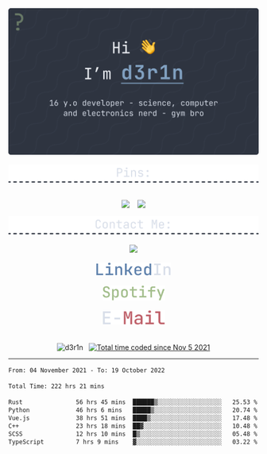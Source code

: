 <div align=center>
  <img src="./Banner.png" width=900/>
  <br /> <br />
  
  <img src="./div-pins.png" width=800/>
  <br /><br />
  
  <a href="https://github.com/d3r1n/dotman"><img src="https://github-readme-stats.vercel.app/api/pin/?username=d3r1n&repo=dotman&border_radius=5&theme=nord&hide_border=true"></a>
  &nbsp;&nbsp;
  <a href="https://github.com/d3r1n/brainsuck"><img src="https://github-readme-stats.vercel.app/api/pin/?username=d3r1n&repo=brainsuck&border_radius=5&theme=nord&hide_border=true"></a>
  <br />
  
  <img src="./contact-div.png" width=800/>
  <br /><br />
  <a href="https://discord.com/users/704758931343278162"><img src="https://lanyard-profile-readme.vercel.app/api/704758931343278162?borderRadius=5px&bg=2E3440&theme=dark"></a>
  <br /><br />
  <a href="https://linkedin.com/in/d3r1n"><img src="./Linkedin.png" width=150 /></a>
  <br /><br />
  <a href="https://open.spotify.com/user/derin9999"><img src="./Spotify.png" width=125/></a>
  <br /><br />
  <a href="mailto:derinondereren@gmail.com"><img src="./E-Mail.png" width=125/></a>
  <br /><br /><br/>
  <img src="https://komarev.com/ghpvc/?username=d3r1n&label=Profile%20views&color=5E81AC&style=flat-square" alt="d3r1n" />
  &nbsp;
  <a href="https://wakatime.com/@5f971379-ccd6-465f-a0e1-6dfd0ade5512"><img src="https://wakatime.com/badge/user/5f971379-ccd6-465f-a0e1-6dfd0ade5512.svg?style=flat-square" alt="Total time coded since Nov 5 2021" /></a>
</div>

---

<!--START_SECTION:waka-->

```text
From: 04 November 2021 - To: 19 October 2022

Total Time: 222 hrs 21 mins

Rust               56 hrs 45 mins  ██████▒░░░░░░░░░░░░░░░░░░   25.53 %
Python             46 hrs 6 mins   █████▒░░░░░░░░░░░░░░░░░░░   20.74 %
Vue.js             38 hrs 51 mins  ████▒░░░░░░░░░░░░░░░░░░░░   17.48 %
C++                23 hrs 18 mins  ██▓░░░░░░░░░░░░░░░░░░░░░░   10.48 %
SCSS               12 hrs 10 mins  █▒░░░░░░░░░░░░░░░░░░░░░░░   05.48 %
TypeScript         7 hrs 9 mins    ▓░░░░░░░░░░░░░░░░░░░░░░░░   03.22 %
```

<!--END_SECTION:waka-->
